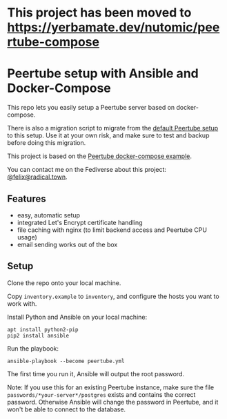 # This project has been moved to https://yerbamate.dev/nutomic/peertube-compose

# Peertube setup with Ansible and Docker-Compose

This repo lets you easily setup a Peertube server based on docker-compose.

There is also a migration script to migrate from the
[default Peertube setup](https://github.com/Chocobozzz/PeerTube/blob/develop/support/doc/production.md)
to this setup. Use it at your own risk, and make sure to test and backup
before doing this migration.

This project is based on the
[Peertube docker-compose example](https://github.com/Chocobozzz/PeerTube/blob/develop/support/doc/docker.md).

You can contact me on the Fediverse about this project:
[@felix@radical.town](https://radical.town/@felix).

## Features

- easy, automatic setup
- integrated Let's Encrypt certificate handling
- file caching with nginx (to limit backend access and Peertube CPU usage)
- email sending works out of the box

## Setup

Clone the repo onto your local machine.

Copy `inventory.example` to `inventory`, and configure the hosts you want to work with.

Install Python and Ansible on your local machine:

    apt install python2-pip
    pip2 install ansible

Run the playbook:

    ansible-playbook --become peertube.yml

The first time you run it, Ansible will output the root password.

Note: If you use this for an existing Peertube instance, make sure the file
`passwords/*your-server*/postgres` exists and contains the correct password. Otherwise
Ansible will change the password in Peertube, and it won't be able to connect to the database.
